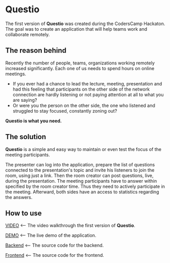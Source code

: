 # Questio

The first version of **Questio** was created during the CodersCamp Hackaton. The goal was to create an application that will help teams work and collaborate remotely.

## The reason behind

Recently the number of people, teams, organizations working remotely increased significantly. Each one of us needs to spend hours on online meetings.

-   If you ever had a chance to lead the lecture, meeting, presentation and had this feeling that participants on the other side of the network connection are hardly listening or not paying attention at all to what you are saying?
-   Or were you the person on the other side, the one who listened and struggled to stay focused, constantly zoning out?

**Questio is what you need.**

## The solution

**Questio** is a simple and easy way to maintain or even test the focus of the meeting participants.

The presenter can log into the application, prepare the list of questions connected to the presentation's topic and invite his listeners to join the room, using just a link. Then the room creator can post questions, live, during the presentation. The meeting participants have to answer within specified by the room creator time. Thus they need to actively participate in the meeting. Afterward, both sides have an access to statistics regarding the answers.

## How to use

[VIDEO](https://www.youtube.com/watch?v=moZ2GTa_lSY) <-- The video walkthrough the first version of **Questio**.

[DEMO](https://lukaszdutka.github.io/coders-camp-hackathon-2021-frontend) <-- The live demo of the application.

[Backend](https://github.com/lukaszdutka/coders-camp-hackathon-2021-backend) <-- The source code for the backend.

[Frontend](https://github.com/lukaszdutka/coders-camp-hackathon-2021-frontend) <-- The source code for the frontend.
